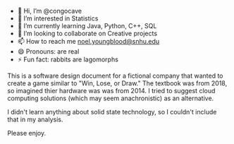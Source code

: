 - 👋 Hi, I’m @congocave
- 👀 I’m interested in Statistics
- 🌱 I’m currently learning Java, Python, C++, SQL
- 💞️ I’m looking to collaborate on Creative projects
- 📫 How to reach me noel.youngblood@snhu.edu 
- 😄 Pronouns: are real
- ⚡ Fun fact: rabbits are lagomorphs

<!---
congocave/congocave is a ✨ special ✨ repository because its `README.md` (this file) appears on your GitHub profile.
You can click the Preview link to take a look at your changes.
--->
This is a software design  document for a fictional company that wanted  to create a game similar to "Win, Lose, or
Draw." The textbook was from 2018, so imagined thier hardware was was from 2014. I tried to suggest cloud computing
solutions (which may seem anachronistic) as an alternative.

I didn't learn anything about solid state technology, so I couldn't include that in my analysis.

Please enjoy.
